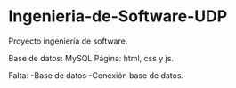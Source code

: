 # Ingenieria-de-Software-UDP
Proyecto ingeniería de software.


Base de datos: MySQL
Página: html, css y js.

Falta:
-Base de datos
-Conexión base de datos.
